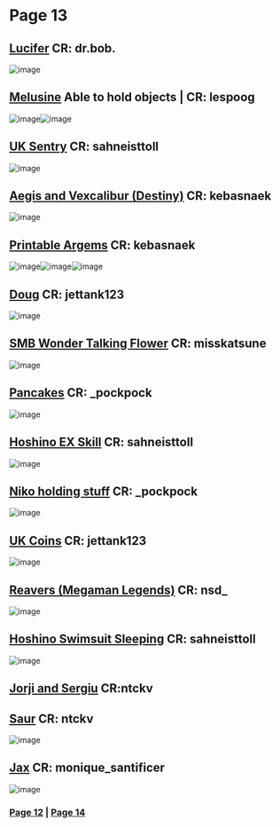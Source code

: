 # Page 13
## [Lucifer](https://github.com/madrod228/voicesoftheprinter/raw/main/The%20Archive/Page%20013/LuciferHelltaker_dr.bob.rar) CR: dr.bob.
![image](https://github.com/madrod228/voicesoftheprinter/assets/9602000/f0cc872b-451c-4621-b8d7-c40adc8e3c38)
## [Melusine](https://github.com/madrod228/voicesoftheprinter/raw/main/The%20Archive/Page%20013/Melusine(holds%20objects)_by_lespoog.rar) Able to hold objects | CR: lespoog
![image](https://github.com/madrod228/voicesoftheprinter/assets/9602000/08bf9f58-2905-4b03-a99f-ebe4353a1a89)![image](https://github.com/madrod228/voicesoftheprinter/assets/9602000/c33ed000-eb05-4c8e-9ce2-c8ac82e801d8)
## [UK Sentry](https://github.com/madrod228/voicesoftheprinter/raw/main/The%20Archive/Page%20013/Ultrakill_Sentry.rar) CR: sahneisttoll
![image](https://github.com/madrod228/voicesoftheprinter/assets/9602000/b646e404-076b-4a47-a15f-56c743d0bc77)
## [Aegis and Vexcalibur (Destiny)](https://github.com/madrod228/voicesoftheprinter/raw/main/The%20Archive/Page%20013/AegisAndVexcalibur(Destiny)_by_kebasnaek.rar) CR: kebasnaek
![image](https://github.com/madrod228/voicesoftheprinter/assets/9602000/2ab7a7b9-4cc6-4466-a1cf-335770ffb551)
## [Printable Argems](https://github.com/madrod228/voicesoftheprinter/raw/main/The%20Archive/Page%20013/PrintableArgems_by_kebasnaek.rar) CR: kebasnaek
![image](https://github.com/madrod228/voicesoftheprinter/assets/9602000/bada6ea4-e157-49f4-8a89-35344d683fee)![image](https://github.com/madrod228/voicesoftheprinter/assets/9602000/f9655396-464d-4729-8c6b-13d88c538aad)![image](https://github.com/madrod228/voicesoftheprinter/assets/9602000/0e97f2d8-54f7-409a-8f4b-20023bcedc82)
## [Doug](https://github.com/madrod228/voicesoftheprinter/raw/main/The%20Archive/Page%20013/DougCutout_by_jettank123.rar) CR: jettank123
![image](https://github.com/madrod228/voicesoftheprinter/assets/9602000/c6e6c1f5-4b2e-4762-b70e-459bfeace29e)
## [SMB Wonder Talking Flower](https://github.com/madrod228/voicesoftheprinter/raw/main/The%20Archive/Page%20013/SMBWonderTalkingFlower_by_misskatsune.rar) CR: misskatsune
![image](https://github.com/madrod228/voicesoftheprinter/assets/9602000/ead7d144-4ecc-44f3-8499-d9d56cebe3f7)
## [Pancakes](https://github.com/madrod228/voicesoftheprinter/raw/main/The%20Archive/Page%20013/Pancakes_by%20_pockpock.rar) CR: _pockpock
![image](https://github.com/madrod228/voicesoftheprinter/assets/9602000/d293ea4c-b920-4f86-94c2-3a5d91b5ce50)
## [Hoshino EX Skill](https://github.com/madrod228/voicesoftheprinter/raw/main/The%20Archive/Page%20013/BA_Hoshino_EX_Skill.rar) CR: sahneisttoll
![image](https://github.com/madrod228/voicesoftheprinter/assets/9602000/61c9c48c-7f63-4010-ba29-a5f0aa2b9a01)
## [Niko holding stuff](https://github.com/madrod228/voicesoftheprinter/raw/main/The%20Archive/Page%20013/Niko(Oneshot)HoldingStuff_by%20_pockpock.rar) CR: _pockpock
![image](https://github.com/madrod228/voicesoftheprinter/assets/9602000/fcba3717-3b32-4070-a48c-4ca9a78d6005)
## [UK Coins](https://github.com/madrod228/voicesoftheprinter/raw/main/The%20Archive/Page%20013/Ultrakill_Coins_by_jettank123.rar) CR: jettank123
![image](https://github.com/madrod228/voicesoftheprinter/assets/9602000/155c625f-35df-466f-b37f-faccb0d079b2)
## [Reavers (Megaman Legends)](https://github.com/madrod228/voicesoftheprinter/raw/main/The%20Archive/Page%20013/Reavers(Megaman%20Legends)_by_nsd_.rar) CR: nsd_
![image](https://github.com/madrod228/voicesoftheprinter/assets/9602000/1316a3b7-5e8c-4a29-bad3-81749b7f84ce)
## [Hoshino Swimsuit Sleeping](https://github.com/madrod228/voicesoftheprinter/raw/main/The%20Archive/Page%20013/BA_Hoshino_Swiumsuit_Sleep.rar) CR: sahneisttoll
![image](https://github.com/madrod228/voicesoftheprinter/assets/9602000/d444c88c-d023-495d-a7f1-82d9cfa2d598)
## [Jorji and Sergiu](https://github.com/madrod228/voicesoftheprinter/blob/main/The%20Archive/Page%20013/Jorji%20and%20Sergiu.rar) CR:ntckv
## [Saur](https://github.com/madrod228/voicesoftheprinter/blob/main/The%20Archive/Page%20013/SAUR(ATOMEGA)_by_ntckv.rar) CR: ntckv
![image](https://github.com/madrod228/voicesoftheprinter/assets/9602000/7c2287fa-b575-4d34-953c-68b995d5c360)
## [Jax](https://github.com/madrod228/voicesoftheprinter/raw/main/The%20Archive/Page%20013/Jax_by_monique_santificer.rar) CR: monique_santificer
![image](https://github.com/madrod228/voicesoftheprinter/assets/9602000/dd29d5a1-7fb8-4573-ba23-144d744e7d7c)

### [Page 12](https://github.com/madrod228/voicesoftheprinter/blob/main/Page%20012.md)  | [Page 14](https://github.com/madrod228/voicesoftheprinter/blob/main/Page%20014.md)
